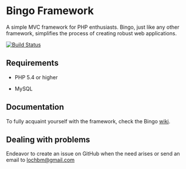 # Bingo Framework
 
A simple MVC framework for PHP enthusiasts. Bingo, just like any other framework, simplifies the process of creating robust web applications.

[![Build Status](https://travis-ci.org/ace411/Bingo-Framework.svg?branch=master)](https://travis-ci.org/ace411/Bingo-Framework)

## Requirements
 
- PHP 5.4 or higher
 
- MySQL 

## Documentation
 
To fully acquaint yourself with the framework, check the Bingo [wiki](https://github.com/ace411/Bingo-Framework/wiki).
 
## Dealing with problems
 
Endeavor to create an issue on GitHub when the need arises or send an email to lochbm@gmail.com
 
